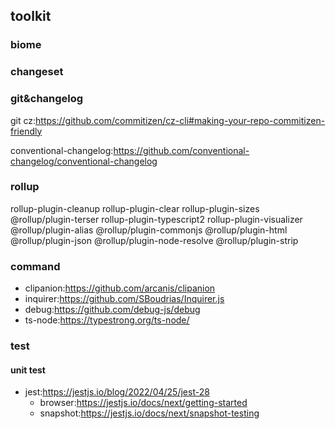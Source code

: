 
## toolkit
### biome

### changeset


### git&changelog
git cz:https://github.com/commitizen/cz-cli#making-your-repo-commitizen-friendly

conventional-changelog:https://github.com/conventional-changelog/conventional-changelog

### rollup
rollup-plugin-cleanup
rollup-plugin-clear
rollup-plugin-sizes
@rollup/plugin-terser
rollup-plugin-typescript2
rollup-plugin-visualizer
@rollup/plugin-alias 
@rollup/plugin-commonjs 
@rollup/plugin-html
@rollup/plugin-json 
@rollup/plugin-node-resolve 
@rollup/plugin-strip

### command
* clipanion:https://github.com/arcanis/clipanion
* inquirer:https://github.com/SBoudrias/Inquirer.js
* debug:https://github.com/debug-js/debug
* ts-node:https://typestrong.org/ts-node/

### test
#### unit test
* jest:https://jestjs.io/blog/2022/04/25/jest-28
  * browser:https://jestjs.io/docs/next/getting-started
  * snapshot:https://jestjs.io/docs/next/snapshot-testing